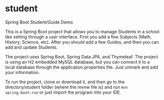 # student
Spring Boot Student/Guide Demo

This is a Spring Boot project that allows you to manage Students in a school like setting through a user interface. First you add a few Subjects (Math, History, Science, etc). After you should add a few Guides, and then you can add and update Students.

The project uses Spring Boot, Spring Data JPA, and Thymeleaf. The project is using an H2 embedded MySQL database, but you can connect it to a local database through the application.properties file. Just unmark and add your information.

To run the project, clone or download it, and then go to the directory/student folder (where the mvnw file is) and run <code>mvn spring-boot:run</code> or just import the program into your IDE.


